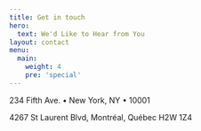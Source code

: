 ```yaml
---
title: Get in touch
hero:
  text: We'd Like to Hear from You
layout: contact
menu:
  main: 
    weight: 4
    pre: 'special'
---
```

234 Fifth Ave. • New York, NY • 10001

4267 St Laurent Blvd, Montréal, Québec H2W 1Z4